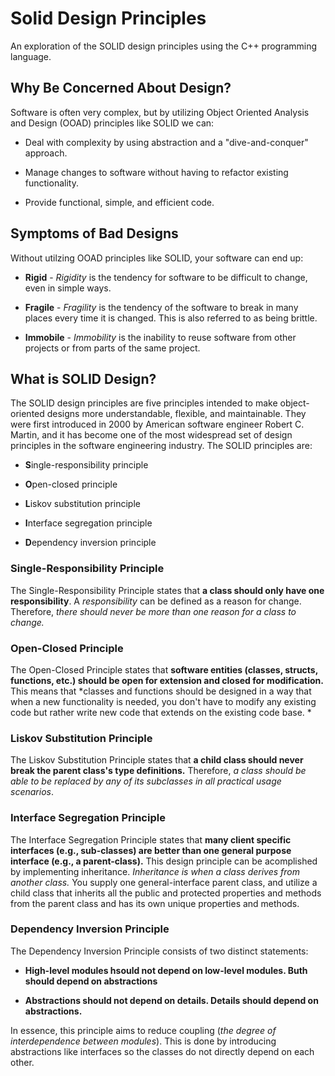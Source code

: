 # Solid Design Principles

An exploration of the SOLID design principles using the C++ programming language. 

## Why Be Concerned About Design?

Software is often very complex, but by utilizing Object Oriented Analysis and Design (OOAD) principles like SOLID we can:

- Deal with complexity by using abstraction and a "dive-and-conquer" approach.

- Manage changes to software without having to refactor existing functionality.

- Provide functional, simple, and efficient code.

## Symptoms of Bad Designs

Without utilzing OOAD principles like SOLID, your software can end up:

- **Rigid** - *Rigidity* is the tendency for software to be difficult to change, even in simple ways. 

- **Fragile** - *Fragility* is the tendency of the software to break in many places every time it is changed. This is also referred to as being brittle. 

- **Immobile** - *Immobility* is the inability to reuse software from other projects or from parts of the same project. 

## What is SOLID Design?

The SOLID design principles are five principles intended to make object-oriented designs more understandable, flexible, and maintainable. They were first introduced in 2000 by American software engineer Robert C. Martin, and it has become one of the most widespread set of design principles in the software engineering industry. The SOLID principles are:

- **S**ingle-responsibility principle

- **O**pen-closed principle

- **L**iskov substitution principle

- **I**nterface segregation principle

- **D**ependency inversion principle

### Single-Responsibility Principle

The Single-Responsibility Principle states that **a class should only have one responsibility**. A *responsibility* can be defined as a reason for change. Therefore, *there should never be more than one reason for a class to change.*

### Open-Closed Principle

The Open-Closed Principle states that **software entities (classes, structs, functions, etc.) should be open for extension and closed for modification.** This means that *classes and functions should be designed in a way that when a new functionality is needed, you don't have to modify any existing code but rather write new code that extends on the existing code base. *

### Liskov Substitution Principle

The Liskov Substitution Principle states that **a child class should never break the parent class's type definitions.** Therefore, *a class should be able to be replaced by any of its subclasses in all practical usage scenarios*. 

### Interface Segregation Principle

The Interface Segregation Principle states that **many client specific interfaces (e.g., sub-classes) are better than one general purpose interface (e.g., a parent-class).** This design principle can be acomplished by implementing inheritance. *Inheritance is when a class derives from another class.* You supply one general-interface parent class, and utilize a child class that inherits all the public and protected properties and methods from the parent class and has its own unique properties and methods. 

### Dependency Inversion Principle

The Dependency Inversion Principle consists of two distinct statements:

- **High-level modules hsould not depend on low-level modules. Buth should depend on abstractions**

- **Abstractions should not depend on details. Details should depend on abstractions.**

In essence, this principle aims to reduce coupling (*the degree of interdependence between modules*). This is done by introducing abstractions like interfaces so the classes do not directly depend on each other. 
